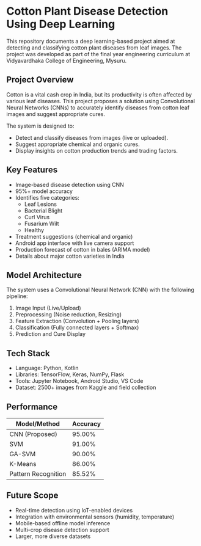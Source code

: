 # Cotton Plant Disease Detection Using Deep Learning

This repository documents a deep learning-based project aimed at detecting and classifying cotton plant diseases from leaf images. The project was developed as part of the final year engineering curriculum at Vidyavardhaka College of Engineering, Mysuru.

## Project Overview

Cotton is a vital cash crop in India, but its productivity is often affected by various leaf diseases. This project proposes a solution using Convolutional Neural Networks (CNNs) to accurately identify diseases from cotton leaf images and suggest appropriate cures.

The system is designed to:
- Detect and classify diseases from images (live or uploaded).
- Suggest appropriate chemical and organic cures.
- Display insights on cotton production trends and trading factors.

## Key Features

- Image-based disease detection using CNN
- 95%+ model accuracy
- Identifies five categories:
  - Leaf Lesions
  - Bacterial Blight
  - Curl Virus
  - Fusarium Wilt
  - Healthy
- Treatment suggestions (chemical and organic)
- Android app interface with live camera support
- Production forecast of cotton in bales (ARIMA model)
- Details about major cotton varieties in India

## Model Architecture

The system uses a Convolutional Neural Network (CNN) with the following pipeline:
1. Image Input (Live/Upload)
2. Preprocessing (Noise reduction, Resizing)
3. Feature Extraction (Convolution + Pooling layers)
4. Classification (Fully connected layers + Softmax)
5. Prediction and Cure Display

## Tech Stack

- Language: Python, Kotlin
- Libraries: TensorFlow, Keras, NumPy, Flask
- Tools: Jupyter Notebook, Android Studio, VS Code
- Dataset: 2500+ images from Kaggle and field collection


## Performance

| Model/Method          | Accuracy   |
|-----------------------|------------|
| CNN (Proposed)        | 95.00%     |
| SVM                   | 91.00%     |
| GA-SVM                | 90.00%     |
| K-Means               | 86.00%     |
| Pattern Recognition   | 85.52%     |

## Future Scope

- Real-time detection using IoT-enabled devices
- Integration with environmental sensors (humidity, temperature)
- Mobile-based offline model inference
- Multi-crop disease detection support
- Larger, more diverse datasets


